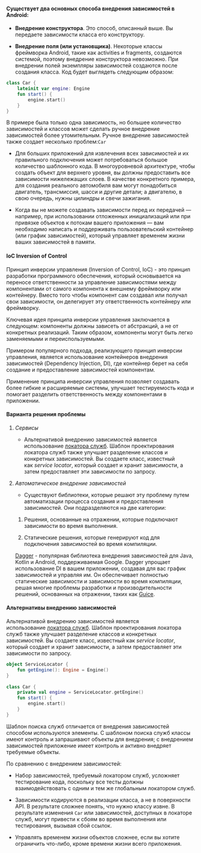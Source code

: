 
#### Существует два основных способа внедрения зависимостей в Android:

- **Внедрение конструктора**. Это способ, описанный выше. Вы передаете зависимости класса его конструктору.
    
- **Внедрение поля (или установщика)**. Некоторые классы фреймворка Android, такие как activities и fragments, создаются системой, поэтому внедрение конструктора невозможно. При внедрении полей экземпляры зависимостей создаются после создания класса. Код будет выглядеть следующим образом:

```kotlin
class Car {    
	lateinit var engine: Engine    
	fun start() {        
		engine.start()    
	}  
}
```


В примере была только одна зависимость, но большее количество зависимостей и классов может сделать ручное внедрение зависимостей более утомительным. Ручное внедрение зависимостей также создает несколько проблем:`Car`

- Для больших приложений для извлечения всех зависимостей и их правильного подключения может потребоваться большое количество шаблонного кода. В многоуровневой архитектуре, чтобы создать объект для верхнего уровня, вы должны предоставить все зависимости нижележащих слоев. В качестве конкретного примера, для создания реального автомобиля вам могут понадобиться двигатель, трансмиссия, шасси и другие детали; а двигателю, в свою очередь, нужны цилиндры и свечи зажигания.
    
- Когда вы не можете создавать зависимости перед их передачей — например, при использовании отложенных инициализаций или при привязке объектов к потокам вашего приложения — вам необходимо написать и поддерживать пользовательский контейнер (или график зависимостей), который управляет временем жизни ваших зависимостей в памяти.

#### IoC Inversion of Control

Принцип инверсии управления (Inversion of Control, IoC) - это принцип разработки программного обеспечения, который основывается на переносе ответственности за управление зависимостями между компонентами от самого компонента к внешнему фреймворку или контейнеру. Вместо того чтобы компонент сам создавал или получал свои зависимости, он делегирует эту ответственность контейнеру или фреймворку.

Ключевая идея принципа инверсии управления заключается в следующем: компоненты должны зависеть от абстракций, а не от конкретных реализаций. Таким образом, компоненты могут быть легко заменяемыми и переиспользуемыми.

Примером популярного подхода, реализующего принцип инверсии управления, является использование контейнеров внедрения зависимостей (Dependency Injection, DI), где контейнер берет на себя создание и предоставление зависимостей компонентам.

Применение принципа инверсии управления позволяет создавать более гибкие и расширяемые системы, улучшает тестируемость кода и помогает разделить ответственность между компонентами в приложении.
#### Варианта решения проблемы 

1. _Сервисы_ 

	 * Альтернативой внедрению зависимостей является использование [локатора служб](https://en.wikipedia.org/wiki/Service_locator_pattern). Шаблон проектирования локатора служб также улучшает разделение классов и конкретных зависимостей. Вы создаете класс, известный как _service locator_, который создает и хранит зависимости, а затем предоставляет эти зависимости по запросу.
 
2. _Автоматическое внедрение зависимостей_

	* Существуют библиотеки, которые решают эту проблему путем автоматизации процесса создания и предоставления зависимостей. Они подразделяются на две категории:

	1. Решения, основанные на отражении, которые подключают зависимости во время выполнения.

	2. Статические решения, которые генерируют код для подключения зависимостей во время компиляции.
    
	[Dagger](https://dagger.dev/) - популярная библиотека внедрения зависимостей для Java, Kotlin и Android, поддерживаемая Google. Dagger упрощает использование DI в вашем приложении, создавая для вас график зависимостей и управляя им. Он обеспечивает полностью статические зависимости и зависимости во время компиляции, решая многие проблемы разработки и производительности решений, основанных на отражении, таких как [Guice](https://en.wikipedia.org/wiki/Google_Guice).

#### Альтернативы внедрению зависимостей

Альтернативой внедрению зависимостей является использование [локатора служб](https://en.wikipedia.org/wiki/Service_locator_pattern). Шаблон проектирования локатора служб также улучшает разделение классов и конкретных зависимостей. Вы создаете класс, известный как _service locator_, который создает и хранит зависимости, а затем предоставляет эти зависимости по запросу.

```kotlin
object ServiceLocator {    
	fun getEngine(): Engine = Engine()  
}  
  
class Car {    
	private val engine = ServiceLocator.getEngine()    
	fun start() {        
		engine.start()   
	}  
}
```

Шаблон поиска служб отличается от внедрения зависимостей способом используются элементы. С шаблоном поиска служб классы имеют контроль и запрашивают объекты для внедрения; с внедрением зависимостей приложение имеет контроль и активно внедряет требуемые объекты.

По сравнению с внедрением зависимостей:

- Набор зависимостей, требуемый локатором служб, усложняет тестирование кода, поскольку все тесты должны взаимодействовать с одним и тем же глобальным локатором служб.
    
- Зависимости кодируются в реализации класса, а не в поверхности API. В результате сложнее понять, что нужно классу извне. В результате изменения `Car` или зависимостей, доступных в локаторе служб, могут привести к сбоям во время выполнения или тестирования, вызывая сбой ссылок.
    
- Управлять временем жизни объектов сложнее, если вы хотите ограничить что-либо, кроме времени жизни всего приложения.

